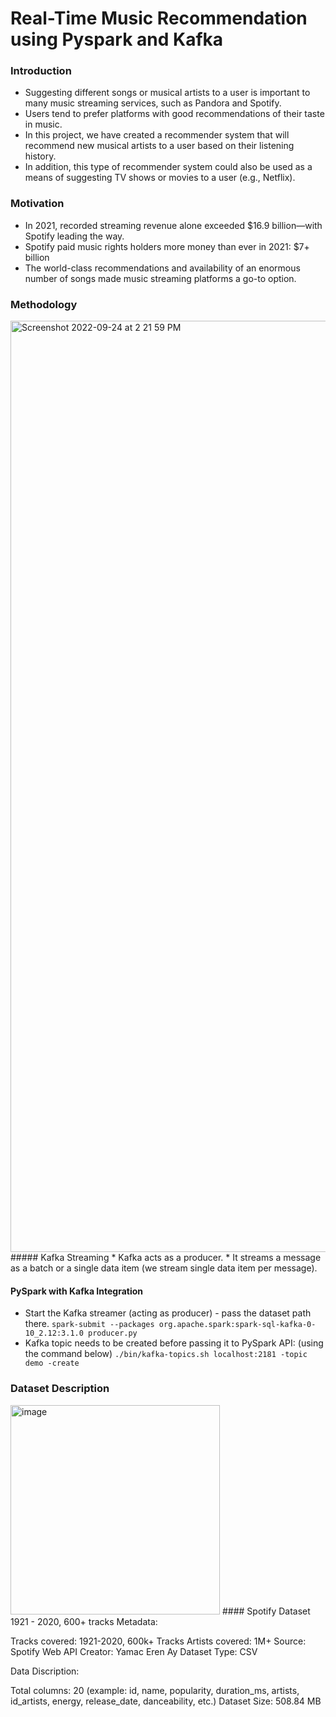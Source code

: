 # Real-Time Music Recommendation using Pyspark and Kafka

### Introduction
* Suggesting different songs or musical artists to a user is important to many music streaming services, such as Pandora and Spotify.
* Users tend to prefer platforms with good recommendations of their taste in music.
* In this project, we have created a recommender system that will recommend new musical artists to a user based on their listening history.
* In addition, this type of recommender system could also be used as a means of suggesting TV shows or movies to a user (e.g., Netflix).

### Motivation
* In 2021, recorded streaming revenue alone exceeded $16.9 billion—with Spotify leading the way.
* Spotify paid music rights holders more money than ever in 2021: $7+ billion
* The world-class recommendations and availability of an enormous number of songs made music streaming platforms a go-to option.

### Methodology
<img width="1490" alt="Screenshot 2022-09-24 at 2 21 59 PM" src="https://user-images.githubusercontent.com/54806252/192089400-c59d3ee2-c970-4c70-b5ef-b4c44c03e0d7.png">
##### Kafka Streaming
* Kafka acts as a producer. 
* It streams a message as a batch or a single data item (we stream single data item per message).

#### PySpark with Kafka Integration
* Start the Kafka streamer (acting as producer) - pass the dataset path there.
` spark-submit --packages org.apache.spark:spark-sql-kafka-0-10_2.12:3.1.0 producer.py `
* Kafka topic needs to be created before passing it to PySpark API: (using the command below)
`./bin/kafka-topics.sh localhost:2181 -topic demo -create`



### Dataset Description
<img width="335" alt="image" src="https://user-images.githubusercontent.com/54806252/192089473-0929dc0d-f66f-4e80-b578-76f8b5ce3837.png">
#### Spotify Dataset 1921 - 2020, 600+ tracks
Metadata:

Tracks covered: 1921-2020, 600k+ Tracks
Artists covered: 1M+
Source: Spotify Web API
Creator: Yamac Eren Ay
Dataset Type: CSV


Data Discription:

Total columns: 20 (example: id, name, popularity, duration_ms, artists, id_artists, energy, release_date, danceability, etc.)
Dataset Size:  508.84 MB

